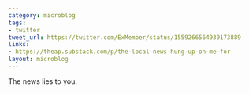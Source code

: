 ```yaml
---
category: microblog
tags:
- twitter
tweet_url: https://twitter.com/ExMember/status/1559266564939173889
links:
- https://theap.substack.com/p/the-local-news-hung-up-on-me-for
layout: microblog
---
```

The news lies to you.
